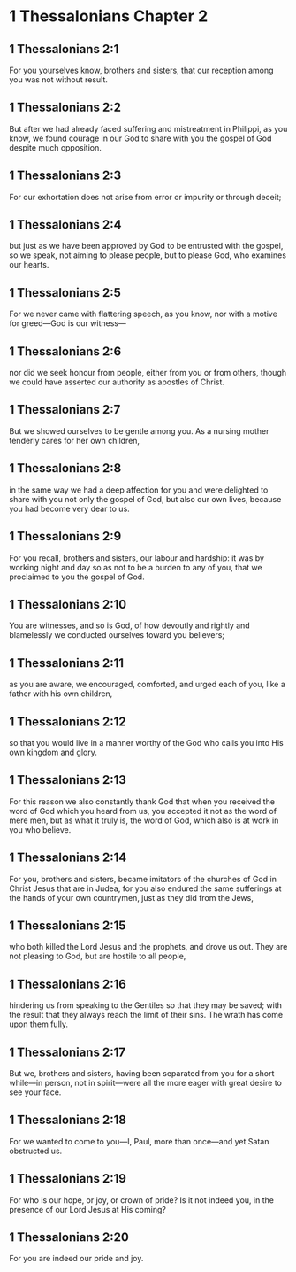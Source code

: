 # 1 Thessalonians Chapter 2

## 1 Thessalonians 2:1

For you yourselves know, brothers and sisters, that our reception among you was not without result.

## 1 Thessalonians 2:2

But after we had already faced suffering and mistreatment in Philippi, as you know, we found courage in our God to share with you the gospel of God despite much opposition.

## 1 Thessalonians 2:3

For our exhortation does not arise from error or impurity or through deceit;

## 1 Thessalonians 2:4

but just as we have been approved by God to be entrusted with the gospel, so we speak, not aiming to please people, but to please God, who examines our hearts.

## 1 Thessalonians 2:5

For we never came with flattering speech, as you know, nor with a motive for greed—God is our witness—

## 1 Thessalonians 2:6

nor did we seek honour from people, either from you or from others, though we could have asserted our authority as apostles of Christ.

## 1 Thessalonians 2:7

But we showed ourselves to be gentle among you. As a nursing mother tenderly cares for her own children,

## 1 Thessalonians 2:8

in the same way we had a deep affection for you and were delighted to share with you not only the gospel of God, but also our own lives, because you had become very dear to us.

## 1 Thessalonians 2:9

For you recall, brothers and sisters, our labour and hardship: it was by working night and day so as not to be a burden to any of you, that we proclaimed to you the gospel of God.

## 1 Thessalonians 2:10

You are witnesses, and so is God, of how devoutly and rightly and blamelessly we conducted ourselves toward you believers;

## 1 Thessalonians 2:11

as you are aware, we encouraged, comforted, and urged each of you, like a father with his own children,

## 1 Thessalonians 2:12

so that you would live in a manner worthy of the God who calls you into His own kingdom and glory.

## 1 Thessalonians 2:13

For this reason we also constantly thank God that when you received the word of God which you heard from us, you accepted it not as the word of mere men, but as what it truly is, the word of God, which also is at work in you who believe.

## 1 Thessalonians 2:14

For you, brothers and sisters, became imitators of the churches of God in Christ Jesus that are in Judea, for you also endured the same sufferings at the hands of your own countrymen, just as they did from the Jews,

## 1 Thessalonians 2:15

who both killed the Lord Jesus and the prophets, and drove us out. They are not pleasing to God, but are hostile to all people,

## 1 Thessalonians 2:16

hindering us from speaking to the Gentiles so that they may be saved; with the result that they always reach the limit of their sins. The wrath has come upon them fully.

## 1 Thessalonians 2:17

But we, brothers and sisters, having been separated from you for a short while—in person, not in spirit—were all the more eager with great desire to see your face.

## 1 Thessalonians 2:18

For we wanted to come to you—I, Paul, more than once—and yet Satan obstructed us.

## 1 Thessalonians 2:19

For who is our hope, or joy, or crown of pride? Is it not indeed you, in the presence of our Lord Jesus at His coming?

## 1 Thessalonians 2:20

For you are indeed our pride and joy.
